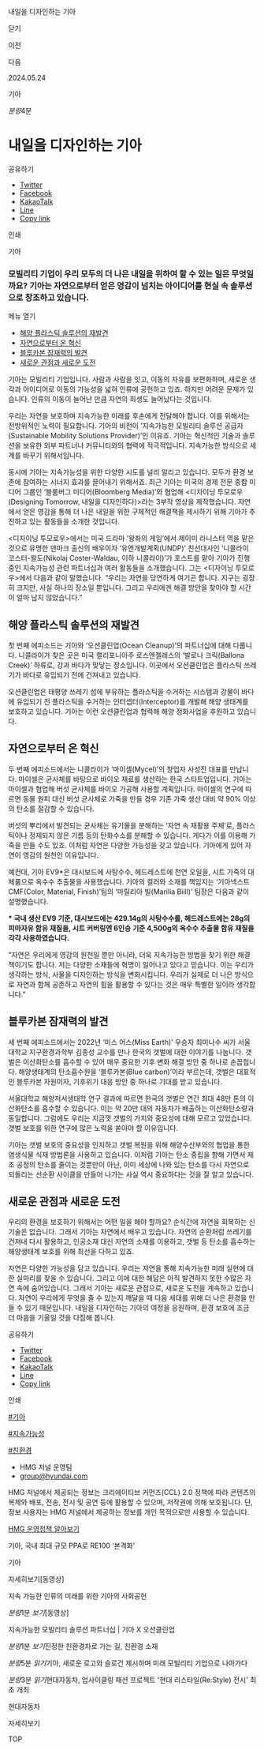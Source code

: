 내일을 디자인하는 기아






닫기

이전

다음

2024.05.24

기아


*분량*4분

# 내일을 디자인하는 기아

공유하기

* [Twitter](# "새창으로 열림")
* [Facebook](# "새창으로 열림")
* [KakaoTalk](# "새창으로 열림")
* [Line](# "새창으로 열림")
* [Copy link](#)

인쇄

기아



### 모빌리티 기업이 우리 모두의 더 나은 내일을 위하여 할 수 있는 일은 무엇일까요? 기아는 자연으로부터 얻은 영감이 넘치는 아이디어를 현실 속 솔루션으로 창조하고 있습니다.

메뉴 열기

* [해양 플라스틱 솔루션의 재발견](#target9)
* [자연으로부터 온 혁신](#target14)
* [블루카본 잠재력의 발견](#target23)
* [새로운 관점과 새로운 도전](#target30)




기아는 모빌리티 기업입니다. 사람과 사람을 잇고, 이동의 자유를 보편화하며, 새로운 생각과 아이디어로 이동의 가능성을 넓혀 인류에 공헌하고 있죠. 하지만 어려운 문제가 있습니다. 인류의 이동이 늘어난 만큼 자연의 희생도 늘어났다는 것입니다.

우리는 자연을 보호하며 지속가능한 미래를 후손에게 전달해야 합니다. 이를 위해서는 전방위적인 노력이 필요합니다. 기아의 비전이 ‘지속가능한 모빌리티 솔루션 공급자(Sustainable Mobility Solutions Provider)’인 이유죠. 기아는 혁신적인 기술과 솔루션을 보유한 외부 파트너나 커뮤니티와의 협력에 적극적입니다. 지속가능한 방식으로 세계를 바꾸기 위해서입니다.

동시에 기아는 지속가능성을 위한 다양한 시도를 널리 알리고 있습니다. 모두가 환경 보존에 참여하는 시너지 효과를 끌어내기 위해서죠. 최근 기아는 미국의 경제 전문 종합 미디어 그룹인 ‘블룸버그 미디어(Bloomberg Media)’와 협업해 <디자이닝 투모로우(Designing Tomorrow, 내일을 디자인하다)>라는 3부작 영상을 제작했습니다. 자연에서 얻은 영감을 통해 더 나은 내일을 위한 구체적인 해결책을 제시하기 위해 기아가 추진하고 있는 활동들을 소개한 것입니다.

<디자이닝 투모로우>에서는 미국 드라마 ‘왕좌의 게임’에서 제이미 라니스터 역을 맡은 것으로 유명한 덴마크 출신의 배우이자 ‘유엔개발계획(UNDP)’ 친선대사인 ‘니콜라이 코스터-왈도(Nikolaj Coster-Waldau, 이하 니콜라이)’가 호스트를 맡아 기아가 진행 중인 지속가능성 관련 파트너십과 여러 활동들을 소개했습니다. 그는 <디자이닝 투모로우>에서 다음과 같이 말했습니다. “우리는 자연을 당연하게 여기곤 합니다. 지구는 굉장히 크지만, 사실 하나의 장소일 뿐입니다. 그리고 우리에겐 해결 방안을 찾아야 할 시간이 얼마 남지 않았습니다.”

## 해양 플라스틱 솔루션의 재발견




첫 번째 에피소드는 기아와 ‘오션클린업(Ocean Cleanup)’의 파트너십에 대해 다룹니다. 니콜라이가 찾은 곳은 미국 캘리포니아주 로스엔젤레스의 ‘발로나 크릭(Ballona Creek)’ 하류로, 강과 바다가 맞닿는 장소입니다. 이곳에서 오션클린업은 플라스틱 쓰레기가 바다로 유입되기 전에 건져내고 있습니다.

오션클린업은 태평양 쓰레기 섬에 부유하는 플라스틱을 수거하는 시스템과 강물이 바다에 유입되기 전 플라스틱을 수거하는 인터셉터(Interceptor)를 개발해 해양 생태계를 보호하고 있습니다. 기아는 이런 오션클린업과 협력해 해양 정화사업을 후원하고 있습니다.

## 자연으로부터 온 혁신




두 번째 에피소드에서는 니콜라이가 ‘마이셀(Mycel)’의 창업자 사성진 대표를 만납니다. 마이셀은 균사체를 바탕으로 바이오 재료를 생산하는 한국 스타트업입니다. 기아는 마이셀과 협업해 버섯 균사체를 바이오 가공해 사용할 계획입니다. 마이셀의 연구에 따르면 동물 원피 대신 버섯 균사체로 가죽을 만들 경우 기존 가죽 생산 대비 약 90% 이상의 탄소를 절감할 수 있습니다.

버섯의 뿌리에서 발견되는 균사체는 유기물을 분해하는 ‘자연 속 재활용 주체’로, 플라스틱이나 정제되지 않은 기름 등의 탄화수소를 분해할 수 있습니다. 게다가 이를 이용해 가죽을 만들 수도 있죠. 이처럼 자연은 다양한 가능성을 갖고 있습니다. 기아에게 있어 자연이 영감의 원천인 이유입니다.

예컨대, 기아 EV9\*은 대시보드에 사탕수수, 헤드레스트에 천연 오일을, 시트 가죽의 대체품으로 옥수수 추출물을 사용했습니다. 기아의 컬러와 소재를 책임지는 ‘기아넥스트CMF(Color, Material, Finish)’팀의 ‘마릴리아 빌(Marilia Biill)’ 팀장은 다음과 같이 설명했습니다.

**\* 국내 생산 EV9 기준, 대시보드에는 429.14g의 사탕수수를, 헤드레스트에는 28g의 피마자유 함유 재질을, 시트 커버링엔 6인승 기준 4,500g의 옥수수 추출물 함유 재질을 각각 사용하였습니다.**

“자연은 우리에게 영감의 원천일 뿐만 아니라, 더욱 지속가능한 방법을 찾기 위한 해결책이기도 합니다. 저는 다양한 소재들에 혁명이 일어나고 있다고 믿습니다. 이는 우리가 생각하는 방식, 사물을 디자인하는 방식을 변화시킵니다. 우리가 실제로 더 나은 방식으로 자연과 함께 공존하고 자연의 힘을 활용할 수 있다는 것은 매우 특별한 일이라 생각합니다.”

## 블루카본 잠재력의 발견




세 번째 에피소드에서는 2022년 ‘미스 어스(Miss Earth)’ 우승자 최미나수 씨가 서울대학교 지구환경과학부 김종성 교수를 만나 한국의 갯벌에 대한 이야기를 나눕니다. 갯벌은 이산화탄소를 흡수할 수 있어 매우 중요한 기후 변화 해결 방안 중 하나로 손꼽힙니다. 해양생태계의 탄소흡수원을 ‘블루카본(Blue carbon)’이라 부르는데, 갯벌은 대표적인 블루카본 자원이자, 기후위기 대응 방안 중 하나로 기대를 받고 있습니다.

서울대학교 해양저서생태학 연구 결과에 따르면 한국의 갯벌은 연간 최대 48만 톤의 이산화탄소를 흡수할 수 있습니다. 이는 약 20만 대의 자동차가 배출하는 이산화탄소량과 동일합니다. 그럼에도 우리는 지금껏 갯벌의 가치와 중요성에 대해 모르고 있었습니다. 갯벌 보호를 위한 연구에 많은 노력을 쏟아야 할 이유입니다.

기아는 갯벌 보호의 중요성을 인지하고 갯벌 복원을 위해 해양수산부와의 협업을 통한 염생식물 식재 방법론을 사용하고 있습니다. 이처럼 기아는 탄소 중립을 향해 가면서 제조 공정의 탄소를 줄이는 것뿐만이 아닌, 이미 세상에 나와 있는 탄소를 다시 자연으로 되돌리는 선순환 사이클을 만들어 나가는 사실 역시 중요하다는 것을 잘 알고 있습니다.

## 새로운 관점과 새로운 도전

우리의 환경을 보호하기 위해서는 어떤 일을 해야 할까요? 순식간에 자연을 회복하는 신기술은 없습니다. 그래서 기아는 자연에서 배우고 있습니다. 자연의 순환처럼 쓰레기를 건져내 다시 활용하고, 인공소재 대신 자연의 소재를 이용하고, 갯벌 등 탄소를 흡수하는 해양생태계 보호를 위해 최선을 다하고 있죠.



자연은 다양한 가능성을 담고 있습니다. 우리는 자연을 통해 지속가능한 미래 실현에 대한 실마리를 찾을 수 있습니다. 그리고 이에 대한 해답은 아직 발견하지 못한 수많은 자연 속에 숨어있습니다. 그래서 기아는 새로운 관점으로, 새로운 도전을 계속하고 있습니다. 자연이 우리에게 무엇을 줄 수 있는지 깨달을 때 다음 세대를 위해 더 나은 환경을 만들 수 있기 때문입니다. 내일을 디자인하는 기아의 여정을 응원하며, 환경 보호에 조금 더 마음을 기울일 것을 다짐해 봅니다.



공유하기

* [Twitter](# "새창으로 열림")
* [Facebook](# "새창으로 열림")
* [KakaoTalk](# "새창으로 열림")
* [Line](# "새창으로 열림")
* [Copy link](#)

인쇄

[#기아](/tag/723)

[#지속가능성](/tag/2681)

[#친환경](/tag/1605)



* HMG 저널 운영팀
* [group@hyundai.com](mailto:group@hyundai.com)

HMG 저널에서 제공되는 정보는 크리에이티브 커먼즈(CCL) 2.0 정책에 따라 콘텐츠의 복제와 배포, 전송, 전시 및 공연 등에 활용할 수 있으며, 저작권에 의해 보호됩니다.
단, 정보 사용자는 HMG 저널에서 제공하는 정보를 개인 목적으로만 사용할 수 있습니다.

[HMG 운영정책 알아보기](/footer/operationRegist)

기아, 국내 최대 규모 PPA로 RE100 ‘본격화’

기아

 자세히보기[동영상]

지속 가능한 인류의 미래를 위한 기아의 사회공헌

*분량*1분 *보기*[동영상]

지속가능한 모빌리티 솔루션 파트너십 | 기아 X 오션클린업

*분량*1분 *보기*진정한 친환경차로 가는 길, 친환경 소재

*분량*5분 *읽기*기아, 새로운 로고와 슬로건 제시하며 미래 모빌리티 기업으로 나아가다

*분량*3분 *읽기*현대자동차, 업사이클링 패션 프로젝트 '현대 리스타일(Re:Style) 전시' 최초 개최

현대자동차

 자세히보기

TOP